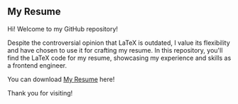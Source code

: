 ## My Resume
Hi! Welcome to my GitHub repository!

Despite the controversial opinion that LaTeX is outdated, I value its flexibility and have chosen to use it for crafting my resume. In this repository, you'll find the LaTeX code for my resume, showcasing my experience and skills as a frontend engineer.

You can download [My Resume](https://github.com/coby-pickledonion/pklon-resume/actions/runs/9748822361/artifacts/1656553775) here!

Thank you for visiting!

